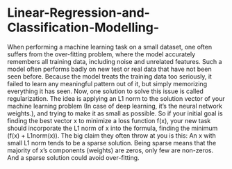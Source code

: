 # Linear-Regression-and-Classification-Modelling-
When performing a machine learning task on a small dataset, one often suffers from
the over-fitting problem, where the model accurately remembers all training data,
including noise and unrelated features. Such a model often performs badly on new
test or real data that have not been seen before. Because the model treats the
training data too seriously, it failed to learn any meaningful pattern out of it, but
simply memorizing everything it has seen.
Now, one solution to solve this issue is called regularization. The idea is applying an L1
norm to the solution vector of your machine learning problem (In case of deep
learning, it’s the neural network weights.), and trying to make it as small as possible.
So if your initial goal is finding the best vector x to minimize a loss function f(x), your
new task should incorporate the L1 norm of x into the formula, finding the minimum
(f(x) + L1norm(x)). The big claim they often throw at you is this: An x with small L1
norm tends to be a sparse solution. Being sparse means that the majority of x’s
components (weights) are zeros, only few are non-zeros. And a sparse solution could
avoid over-fitting.
